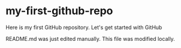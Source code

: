 # my-first-github-repo
Here is my first GitHub repository. Let's get started with GitHub

README.md was just edited manually. This file was modified locally.